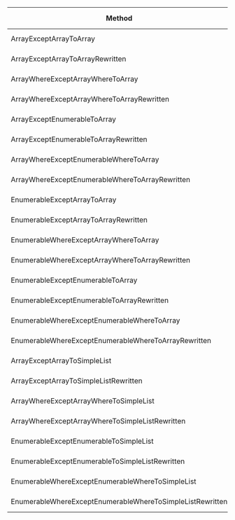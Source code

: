 |                                                    Method |     Mean |    Error |   StdDev |   Gen 0 | Gen 1 | Gen 2 | Allocated |
|---------------------------------------------------------- |---------:|---------:|---------:|--------:|------:|------:|----------:|
|                                   ArrayExceptArrayToArray | 49.22 us | 0.715 us | 0.669 us | 17.0898 |     - |     - |  70.21 KB |
|                          ArrayExceptArrayToArrayRewritten | 35.00 us | 0.481 us | 0.450 us | 14.4653 |     - |     - |  59.65 KB |
|                         ArrayWhereExceptArrayWhereToArray | 49.49 us | 0.686 us | 0.642 us | 17.0898 |     - |     - |  70.21 KB |
|                ArrayWhereExceptArrayWhereToArrayRewritten | 35.11 us | 0.208 us | 0.173 us | 14.4653 |     - |     - |  59.65 KB |
|                              ArrayExceptEnumerableToArray | 47.79 us | 0.788 us | 0.737 us | 17.0898 |     - |     - |  70.21 KB |
|                     ArrayExceptEnumerableToArrayRewritten | 38.33 us | 0.270 us | 0.240 us | 15.0146 |     - |     - |  61.75 KB |
|                    ArrayWhereExceptEnumerableWhereToArray | 48.72 us | 0.562 us | 0.498 us | 17.0898 |     - |     - |  70.21 KB |
|           ArrayWhereExceptEnumerableWhereToArrayRewritten | 38.36 us | 0.376 us | 0.334 us | 15.0146 |     - |     - |  61.75 KB |
|                              EnumerableExceptArrayToArray | 48.48 us | 0.371 us | 0.329 us | 17.0898 |     - |     - |  70.21 KB |
|                     EnumerableExceptArrayToArrayRewritten | 38.35 us | 0.466 us | 0.435 us | 15.0146 |     - |     - |  61.75 KB |
|                    EnumerableWhereExceptArrayWhereToArray | 47.79 us | 0.597 us | 0.559 us | 17.0898 |     - |     - |  70.21 KB |
|           EnumerableWhereExceptArrayWhereToArrayRewritten | 38.41 us | 0.506 us | 0.473 us | 15.0146 |     - |     - |  61.75 KB |
|                         EnumerableExceptEnumerableToArray | 47.98 us | 0.557 us | 0.465 us | 17.0898 |     - |     - |  70.21 KB |
|                EnumerableExceptEnumerableToArrayRewritten | 40.90 us | 0.398 us | 0.332 us | 15.0146 |     - |     - |   61.8 KB |
|               EnumerableWhereExceptEnumerableWhereToArray | 47.03 us | 0.820 us | 0.767 us | 17.0898 |     - |     - |  70.21 KB |
|      EnumerableWhereExceptEnumerableWhereToArrayRewritten | 41.47 us | 0.500 us | 0.443 us | 15.0146 |     - |     - |   61.8 KB |
|                              ArrayExceptArrayToSimpleList | 48.35 us | 0.894 us | 0.836 us | 16.2964 |     - |     - |  66.86 KB |
|                     ArrayExceptArrayToSimpleListRewritten | 34.48 us | 0.590 us | 0.552 us | 14.4653 |     - |     - |  59.65 KB |
|                    ArrayWhereExceptArrayWhereToSimpleList | 48.12 us | 0.498 us | 0.466 us | 16.2964 |     - |     - |  66.86 KB |
|           ArrayWhereExceptArrayWhereToSimpleListRewritten | 34.52 us | 0.606 us | 0.567 us | 14.4653 |     - |     - |  59.65 KB |
|                    EnumerableExceptEnumerableToSimpleList | 47.60 us | 0.482 us | 0.377 us | 16.2964 |     - |     - |   66.9 KB |
|           EnumerableExceptEnumerableToSimpleListRewritten | 40.92 us | 0.423 us | 0.396 us | 14.5874 |     - |     - |  59.84 KB |
|          EnumerableWhereExceptEnumerableWhereToSimpleList | 47.15 us | 0.577 us | 0.540 us | 16.2964 |     - |     - |   66.9 KB |
| EnumerableWhereExceptEnumerableWhereToSimpleListRewritten | 41.18 us | 0.503 us | 0.470 us | 14.5874 |     - |     - |  59.84 KB |